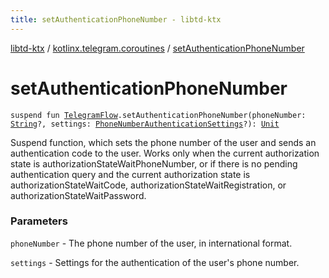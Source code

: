 ```yaml
---
title: setAuthenticationPhoneNumber - libtd-ktx
---
```


[libtd-ktx](../index.html) / [kotlinx.telegram.coroutines](index.html) / [setAuthenticationPhoneNumber](./set-authentication-phone-number.html)

# setAuthenticationPhoneNumber

`suspend fun `[`TelegramFlow`](../kotlinx.telegram.core/-telegram-flow/index.html)`.setAuthenticationPhoneNumber(phoneNumber: `[`String`](https://kotlinlang.org/api/latest/jvm/stdlib/kotlin/-string/index.html)`?, settings: `[`PhoneNumberAuthenticationSettings`](https://tdlibx.github.io/td/docs/org/drinkless/td/libcore/telegram/TdApi.PhoneNumberAuthenticationSettings.html)`?): `[`Unit`](https://kotlinlang.org/api/latest/jvm/stdlib/kotlin/-unit/index.html)

Suspend function, which sets the phone number of the user and sends an authentication code to the
user. Works only when the current authorization state is authorizationStateWaitPhoneNumber, or if
there is no pending authentication query and the current authorization state is
authorizationStateWaitCode, authorizationStateWaitRegistration, or authorizationStateWaitPassword.

### Parameters

`phoneNumber` - The phone number of the user, in international format.

`settings` - Settings for the authentication of the user's phone number.
